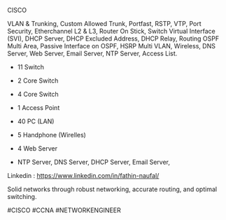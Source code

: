 CISCO

VLAN & Trunking, Custom Allowed Trunk, Portfast, RSTP, VTP, Port Security, Etherchannel L2 & L3, Router On Stick, Switch Virtual Interface (SVI),
DHCP Server, DHCP Excluded Address, DHCP Relay, Routing OSPF Multi Area, Passive Interface on OSPF, HSRP Multi VLAN, Wireless, DNS Server, Web Server, Email Server, NTP Server, Access List.



- 11 Switch

- 2 Core Switch

- 4 Core Switch

- 1 Access Point

- 40 PC (LAN)

- 5 Handphone (Wirelles)

- 4 Web Server

- NTP Server, DNS Server, DHCP Server, Email Server,

Linkedin : https://www.linkedin.com/in/fathin-naufal/


Solid networks through robust networking, accurate routing, and optimal switching.



#CISCO #CCNA #NETWORKENGINEER
